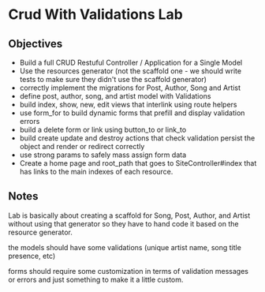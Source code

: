 # Crud With Validations Lab

## Objectives

- Build a full CRUD Restuful Controller / Application for a Single Model
- Use the resources generator (not the scaffold one - we should write tests to make sure they didn't use the scaffold generator)
- correctly implement the migrations for Post, Author, Song and Artist
- define post, author, song, and artist model with Validations
- build index, show, new, edit views that interlink using route helpers
- use form_for to build dynamic forms that prefill and display validation errors
- build a delete form or link using button_to or link_to
- build create update and destroy actions that check validation persist the object and render or redirect correctly
- use strong params to safely mass assign form data
- Create a home page and root_path that goes to SiteController#index that has links to the main indexes of each resource.

## Notes

Lab is basically about creating a scaffold for Song, Post, Author, and Artist without using that generator so they have to hand code it based on the resource generator.

the models should have some validations (unique artist name, song title presence, etc)

forms should require some customization in terms of validation messages or errors and just something to make it a little custom.
